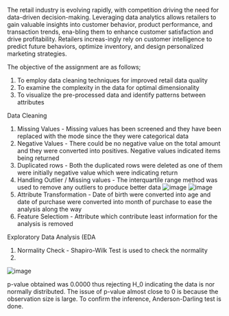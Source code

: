 The retail industry is evolving rapidly, with competition driving the need for data-driven decision-making. Leveraging data analytics allows retailers to gain valuable insights into customer behavior, product performance, and transaction trends, ena-bling them to enhance customer satisfaction and drive profitability. Retailers increas-ingly rely on customer intelligence to predict future behaviors, optimize inventory, and design personalized marketing strategies.

The objective of the assignment are as follows;
1)	To employ data cleaning techniques for improved retail data quality
2)	To examine the complexity in the data for optimal dimensionality
3)	To visualize the pre-processed data and identify patterns between attributes

Data Cleaning
1) Missing Values - Missing values has been screened and they have been replaced with the mode since the they were categorical data
2) Negative Values - There could be no negative value on the total amount and they were converted into positives. Negative values indicated items being returned
3) Duplicated rows - Both the duplicated rows were deleted as one of them were initially negative value which were indicating return
4) Handling Outlier / Missing values - The interquartile range method was used to remove any outliers to produce better data
   ![image](https://github.com/user-attachments/assets/4a762082-f636-4316-82d0-e5c73319dd9c)
  ![image](https://github.com/user-attachments/assets/a6062f1f-02d3-4a73-bed9-fa47778b0d66)
5) Attribute Transformation - Date of birth were converted into age and date of purchase were converted into month of purchase to ease the analysis along the way
6) Feature Selectiom - Attribute which contribute least information for the analysis is removed

Exploratory Data Analysis (EDA
1) Normality Check - Shapiro-Wilk Test is used to check the normality
2) 
![image](https://github.com/user-attachments/assets/ce2bd043-c50e-487f-b425-91fa6a01b52f)

p-value obtained was 0.0000 thus rejecting H_0 indicating the data is nor normally distributed. The issue of p-value almost close to 0 is because the observation size is large. To confirm the inference, Anderson-Darling test is done.
